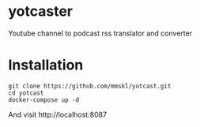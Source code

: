 # yotcaster

Youtube channel to podcast rss translator and converter


# Installation

```
git clone https://github.com/mmskl/yotcast.git
cd yotcast
docker-compose up -d
```
And visit http://localhost:8087
